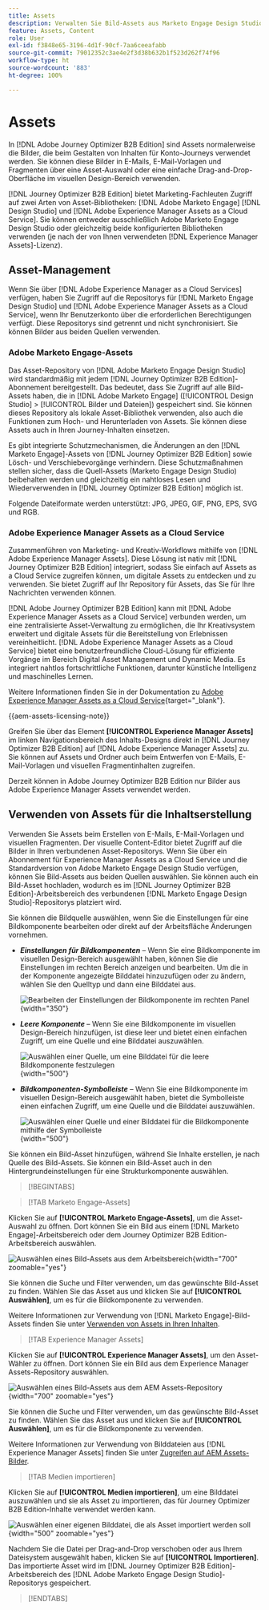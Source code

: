 ```yaml
---
title: Assets
description: Verwalten Sie Bild-Assets aus Marketo Engage Design Studio und AEM Assets für E-Mails, Vorlagen und Fragmente in Journey Optimizer B2B Edition.
feature: Assets, Content
role: User
exl-id: f3848e65-3196-4d1f-90cf-7aa6ceeafabb
source-git-commit: 79012352c3ae4e2f3d38b632b1f523d262f74f96
workflow-type: ht
source-wordcount: '883'
ht-degree: 100%

---
```


# Assets

In [!DNL Adobe Journey Optimizer B2B Edition] sind Assets normalerweise die Bilder, die beim Gestalten von Inhalten für Konto-Journeys verwendet werden. Sie können diese Bilder in E-Mails, E-Mail-Vorlagen und Fragmenten über eine Asset-Auswahl oder eine einfache Drag-and-Drop-Oberfläche im visuellen Design-Bereich verwenden.

[!DNL Journey Optimizer B2B Edition] bietet Marketing-Fachleuten Zugriff auf zwei Arten von Asset-Bibliotheken: [!DNL Adobe Marketo Engage] [!DNL Design Studio] und [!DNL Adobe Experience Manager Assets as a Cloud Service]. Sie können entweder ausschließlich Adobe Marketo Engage Design Studio oder gleichzeitig beide konfigurierten Bibliotheken verwenden (je nach der von Ihnen verwendeten [!DNL Experience Manager Assets]-Lizenz).

## Asset-Management

Wenn Sie über [!DNL Adobe Experience Manager as a Cloud Services] verfügen, haben Sie Zugriff auf die Repositorys für [!DNL Marketo Engage Design Studio] und [!DNL Adobe Experience Manager Assets as a Cloud Service], wenn Ihr Benutzerkonto über die erforderlichen Berechtigungen verfügt. Diese Repositorys sind getrennt und nicht synchronisiert. Sie können Bilder aus beiden Quellen verwenden.

### Adobe Marketo Engage-Assets

Das Asset-Repository von [!DNL Adobe Marketo Engage Design Studio] wird standardmäßig mit jedem [!DNL Journey Optimizer B2B Edition]-Abonnement bereitgestellt. Das bedeutet, dass Sie Zugriff auf alle Bild-Assets haben, die in [!DNL Adobe Marketo Engage] ([!UICONTROL Design Studio] > [!UICONTROL Bilder und Dateien]) gespeichert sind. Sie können dieses Repository als lokale Asset-Bibliothek verwenden, also auch die Funktionen zum Hoch- und Herunterladen von Assets. Sie können diese Assets auch in Ihren Journey-Inhalten einsetzen.

Es gibt integrierte Schutzmechanismen, die Änderungen an den [!DNL Marketo Engage]-Assets von [!DNL Journey Optimizer B2B Edition] sowie Lösch- und Verschiebevorgänge verhindern. Diese Schutzmaßnahmen stellen sicher, dass die Quell-Assets (Marketo Engage Design Studio) beibehalten werden und gleichzeitig ein nahtloses Lesen und Wiederverwenden in [!DNL Journey Optimizer B2B Edition] möglich ist.

Folgende Dateiformate werden unterstützt: JPG, JPEG, GIF, PNG, EPS, SVG und RGB.

### Adobe Experience Manager Assets as a Cloud Service

Zusammenführen von Marketing- und Kreativ-Workflows mithilfe von [!DNL Adobe Experience Manager Assets]. Diese Lösung ist nativ mit [!DNL Journey Optimizer B2B Edition] integriert, sodass Sie einfach auf Assets as a Cloud Service zugreifen können, um digitale Assets zu entdecken und zu verwenden. Sie bietet Zugriff auf Ihr Repository für Assets, das Sie für Ihre Nachrichten verwenden können.

[!DNL Adobe Journey Optimizer B2B Edition] kann mit [!DNL Adobe Experience Manager Assets as a Cloud Service] verbunden werden, um eine zentralisierte Asset-Verwaltung zu ermöglichen, die Ihr Kreativsystem erweitert und digitale Assets für die Bereitstellung von Erlebnissen vereinheitlicht. [!DNL Adobe Experience Manager Assets as a Cloud Service] bietet eine benutzerfreundliche Cloud-Lösung für effiziente Vorgänge im Bereich Digital Asset Management und Dynamic Media. Es integriert nahtlos fortschrittliche Funktionen, darunter künstliche Intelligenz und maschinelles Lernen.

Weitere Informationen finden Sie in der Dokumentation zu [Adobe Experience Manager Assets as a Cloud Service](https://experienceleague.adobe.com/de/docs/experience-manager-cloud-service/content/assets/overview){target="_blank"}.

{{aem-assets-licensing-note}}

Greifen Sie über das Element **[!UICONTROL Experience Manager Assets]** im linken Navigationsbereich des Inhalts-Designs direkt in [!DNL Journey Optimizer B2B Edition] auf [!DNL Adobe Experience Manager Assets] zu. Sie können auf Assets und Ordner auch beim Entwerfen von E-Mails, E-Mail-Vorlagen und visuellen Fragmentinhalten zugreifen.

Derzeit können in Adobe Journey Optimizer B2B Edition nur Bilder aus Adobe Experience Manager Assets verwendet werden.

## Verwenden von Assets für die Inhaltserstellung

Verwenden Sie Assets beim Erstellen von E-Mails, E-Mail-Vorlagen und visuellen Fragmenten. Der visuelle Content-Editor bietet Zugriff auf die Bilder in Ihren verbundenen Asset-Repositorys. Wenn Sie über ein Abonnement für Experience Manager Assets as a Cloud Service und die Standardversion von Adobe Marketo Engage Design Studio verfügen, können Sie Bild-Assets aus beiden Quellen auswählen. Sie können auch ein Bild-Asset hochladen, wodurch es im [!DNL Journey Optimizer B2B Edition]-Arbeitsbereich des verbundenen [!DNL Marketo Engage Design Studio]-Repositorys platziert wird.

Sie können die Bildquelle auswählen, wenn Sie die Einstellungen für eine Bildkomponente bearbeiten oder direkt auf der Arbeitsfläche Änderungen vornehmen.

* **_Einstellungen für Bildkomponenten_** – Wenn Sie eine Bildkomponente im visuellen Design-Bereich ausgewählt haben, können Sie die Einstellungen im rechten Bereich anzeigen und bearbeiten. Um die in der Komponente angezeigte Bilddatei hinzuzufügen oder zu ändern, wählen Sie den Quelltyp und dann eine Bilddatei aus.

  ![Bearbeiten der Einstellungen der Bildkomponente im rechten Panel](./assets/content-assets-image-settings.png){width="350"}

* **_Leere Komponente_** – Wenn Sie eine Bildkomponente im visuellen Design-Bereich hinzufügen, ist diese leer und bietet einen einfachen Zugriff, um eine Quelle und eine Bilddatei auszuwählen.

  ![Auswählen einer Quelle, um eine Bilddatei für die leere Bildkomponente festzulegen](./assets/content-assets-image-component-empty.png){width="500"}

* **_Bildkomponenten-Symbolleiste_** – Wenn Sie eine Bildkomponente im visuellen Design-Bereich ausgewählt haben, bietet die Symbolleiste einen einfachen Zugriff, um eine Quelle und die Bilddatei auszuwählen.

  ![Auswählen einer Quelle und einer Bilddatei für die Bildkomponente mithilfe der Symbolleiste](./assets/content-assets-image-toolbar-settings.png){width="500"}

Sie können ein Bild-Asset hinzufügen, während Sie Inhalte erstellen, je nach Quelle des Bild-Assets. Sie können ein Bild-Asset auch in den Hintergrundeinstellungen für eine Strukturkomponente auswählen.

>[!BEGINTABS]

>[!TAB Marketo Engage-Assets]

Klicken Sie auf **[!UICONTROL Marketo Engage-Assets]**, um die Asset-Auswahl zu öffnen. Dort können Sie ein Bild aus einem [!DNL Marketo Engage]-Arbeitsbereich oder dem Journey Optimizer B2B Edition-Arbeitsbereich auswählen.

![Auswählen eines Bild-Assets aus dem Arbeitsbereich](./assets/content-assets-image-me-selected.png){width="700" zoomable="yes"}

Sie können die Suche und Filter verwenden, um das gewünschte Bild-Asset zu finden. Wählen Sie das Asset aus und klicken Sie auf **[!UICONTROL Auswählen]**, um es für die Bildkomponente zu verwenden.

Weitere Informationen zur Verwendung von [!DNL Marketo Engage]-Bild-Assets finden Sie unter [Verwenden von Assets in Ihren Inhalten](./marketo-engage-design-studio.md#use-assets-in-your-content).

>[!TAB Experience Manager Assets]

Klicken Sie auf **[!UICONTROL Experience Manager Assets]**, um den Asset-Wähler zu öffnen. Dort können Sie ein Bild aus dem Experience Manager Assets-Repository auswählen.

![Auswählen eines Bild-Assets aus dem AEM Assets-Repository ](./assets/content-assets-image-aem-selected.png){width="700" zoomable="yes"}

Sie können die Suche und Filter verwenden, um das gewünschte Bild-Asset zu finden. Wählen Sie das Asset aus und klicken Sie auf **[!UICONTROL Auswählen]**, um es für die Bildkomponente zu verwenden.

Weitere Informationen zur Verwendung von Bilddateien aus [!DNL Experience Manager Assets] finden Sie unter [Zugreifen auf AEM Assets-Bilder](./aem-assets.md#access-aem-assets-images).

>[!TAB Medien importieren]

Klicken Sie auf **[!UICONTROL Medien importieren]**, um eine Bilddatei auszuwählen und sie als Asset zu importieren, das für Journey Optimizer B2B Edition-Inhalte verwendet werden kann.

![Auswählen einer eigenen Bilddatei, die als Asset importiert werden soll](./assets/content-assets-image-import-file-selected.png){width="500" zoomable="yes"}

Nachdem Sie die Datei per Drag-and-Drop verschoben oder aus Ihrem Dateisystem ausgewählt haben, klicken Sie auf **[!UICONTROL Importieren]**. Das importierte Asset wird im [!DNL Journey Optimizer B2B Edition]-Arbeitsbereich des [!DNL Adobe Marketo Engage Design Studio]-Repositorys gespeichert.

>[!ENDTABS]
